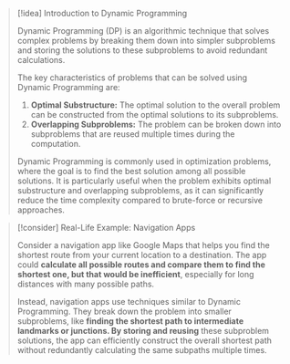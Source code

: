 > [!idea] Introduction to Dynamic Programming
>
> Dynamic Programming (DP) is an algorithmic technique that solves complex problems by breaking them down into simpler subproblems and storing the solutions to these subproblems to avoid redundant calculations.
>
> The key characteristics of problems that can be solved using Dynamic Programming are:
> 1. **Optimal Substructure:** The optimal solution to the overall problem can be constructed from the optimal solutions to its subproblems.
> 2. **Overlapping Subproblems:** The problem can be broken down into subproblems that are reused multiple times during the computation.
>
> Dynamic Programming is commonly used in optimization problems, where the goal is to find the best solution among all possible solutions. It is particularly useful when the problem exhibits optimal substructure and overlapping subproblems, as it can significantly reduce the time complexity compared to brute-force or recursive approaches.

> [!consider] Real-Life Example: Navigation Apps
> 
> Consider a navigation app like Google Maps that helps you find the shortest route from your current location to a destination. The app could **calculate all possible routes and compare them to find the shortest one, but that would be inefficient**, especially for long distances with many possible paths.
>
> Instead, navigation apps use techniques similar to Dynamic Programming. They break down the problem into smaller subproblems, like **finding the shortest path to intermediate landmarks or junctions. By storing and reusing** these subproblem solutions, the app can efficiently construct the overall shortest path without redundantly calculating the same subpaths multiple times.
